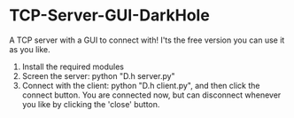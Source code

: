 # TCP-Server-GUI-DarkHole
A TCP server with a GUI to connect with! I'ts the free version you can use it as you like.

1. Install the required modules
2. Screen the server:
python "D.h server.py"
3. Connect with the client:
python "D.h client.py", and then click the connect button.
You are connected now, but can disconnect whenever you like by clicking the 'close' button.  
